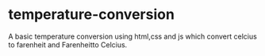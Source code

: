 # temperature-conversion
A basic temperature conversion using html,css and js  which convert celcius to farenheit and Farenheitto Celcius. 
